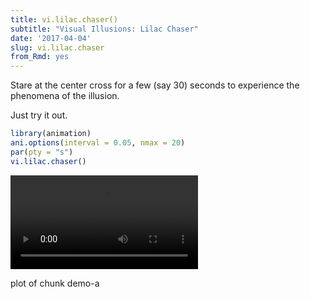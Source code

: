 ```yaml
---
title: vi.lilac.chaser()
subtitle: "Visual Illusions: Lilac Chaser"
date: '2017-04-04'
slug: vi.lilac.chaser
from_Rmd: yes
---
```


Stare at the center cross for a few (say 30) seconds to experience the
phenomena of the illusion.

Just try it out.
 

```r
library(animation)
ani.options(interval = 0.05, nmax = 20)
par(pty = "s")
vi.lilac.chaser()
```

<video controls loop autoplay><source src="/figures/animation/example/vi-lilac-chaser/demo-a.mp4" /><p>plot of chunk demo-a</p></video>
